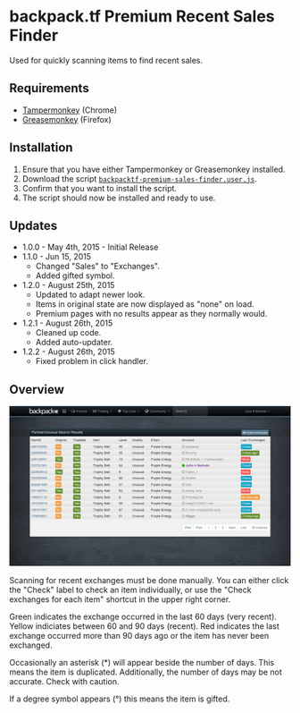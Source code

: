 # backpack.tf Premium Recent Sales Finder

Used for quickly scanning items to find recent sales.

## Requirements
* [Tampermonkey](https://chrome.google.com/webstore/detail/tampermonkey/dhdgffkkebhmkfjojejmpbldmpobfkfo?hl=en) (Chrome)
* [Greasemonkey](https://addons.mozilla.org/en-us/firefox/addon/greasemonkey/) (Firefox)

## Installation
1. Ensure that you have either Tampermonkey or Greasemonkey installed.
2. Download the script [`backpacktf-premium-sales-finder.user.js`](backpacktf-premium-sales-finder.user.js?raw=true).
3. Confirm that you want to install the script.
4. The script should now be installed and ready to use.

## Updates
* 1.0.0 - May 4th, 2015 - Initial Release
* 1.1.0 - Jun 15, 2015
   * Changed "Sales" to "Exchanges".
   * Added gifted symbol.
* 1.2.0 - August 25th, 2015
   * Updated to adapt newer look.
   * Items in original state are now displayed as "none" on load.
   * Premium pages with no results appear as they normally would.
* 1.2.1 - August 26th, 2015
   * Cleaned up code.
   * Added auto-updater.
* 1.2.2 - August 26th, 2015
   * Fixed problem in click handler.

## Overview

![premium](/images/premium-purple-energy-trophy-belt.png?raw=true)

Scanning for recent exchanges must be done manually. You can either click the "Check" label to check an item individually, or use the "Check exchanges for each item" shortcut in the upper right corner.

Green indicates the exchange occurred in the last 60 days (very recent). Yellow indiciates between 60 and 90 days (recent). Red indicates the last exchange occurred more than 90 days ago or the item has never been exchanged.

Occasionally an asterisk (*) will appear beside the number of days. This means the item is duplicated. Additionally, the number of days may be not accurate. Check with caution.

If a degree symbol appears (°) this means the item is gifted.